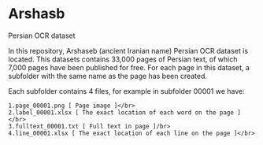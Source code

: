 # Arshasb
Persian OCR dataset

In this repository, Arshaseb (ancient Iranian name) Persian OCR dataset  is located.
This datasets contains 33,000 pages of Persian text, of which 7,000 pages have been published for free.
For each page in this dataset, a subfolder with the same name as the page has been created.

Each subfolder contains 4 files, for example in subfolder 00001 we have:</br>

    1.page_00001.png [ Page image ]</br>
    2.label_00001.xlsx [ The exact location of each word on the page ]</br>
    3.fulltext_00001.txt [ Full text in page ]/br>
    4.line_00001.xlsx [ The exact location of each line on the page ]</br>
    
